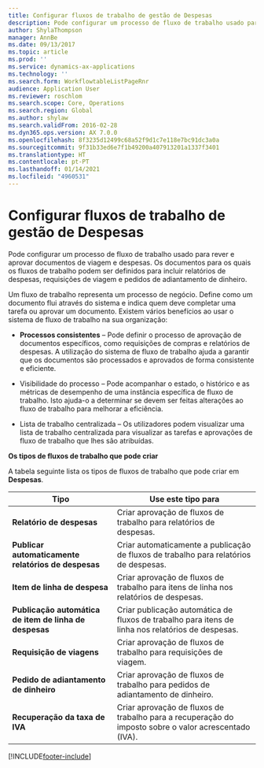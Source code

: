 ```yaml
---
title: Configurar fluxos de trabalho de gestão de Despesas
description: Pode configurar um processo de fluxo de trabalho usado para rever e aprovar documentos de viagem e despesas.
author: ShylaThompson
manager: AnnBe
ms.date: 09/13/2017
ms.topic: article
ms.prod: ''
ms.service: dynamics-ax-applications
ms.technology: ''
ms.search.form: WorkflowtableListPageRnr
audience: Application User
ms.reviewer: roschlom
ms.search.scope: Core, Operations
ms.search.region: Global
ms.author: shylaw
ms.search.validFrom: 2016-02-28
ms.dyn365.ops.version: AX 7.0.0
ms.openlocfilehash: 8f3235d12499c68a52f9d1c7e118e7bc91dc3a0a
ms.sourcegitcommit: 9f31b33ed6e7f1b49200a407913201a1337f3401
ms.translationtype: HT
ms.contentlocale: pt-PT
ms.lasthandoff: 01/14/2021
ms.locfileid: "4960531"
---
```

# <a name="set-up-expense-management-workflows"></a>Configurar fluxos de trabalho de gestão de Despesas

Pode configurar um processo de fluxo de trabalho usado para rever e aprovar documentos de viagem e despesas. Os documentos para os quais os fluxos de trabalho podem ser definidos para incluir relatórios de despesas, requisições de viagem e pedidos de adiantamento de dinheiro.

Um fluxo de trabalho representa um processo de negócio. Define como um documento flui através do sistema e indica quem deve completar uma tarefa ou aprovar um documento. Existem vários benefícios ao usar o sistema de fluxo de trabalho na sua organização:

-   **Processos consistentes** – Pode definir o processo de aprovação de documentos específicos, como requisições de compras e relatórios de despesas. A utilização do sistema de fluxo de trabalho ajuda a garantir que os documentos são processados e aprovados de forma consistente e eficiente.

-   Visibilidade do processo – Pode acompanhar o estado, o histórico e as métricas de desempenho de uma instância específica de fluxo de trabalho. Isto ajuda-o a determinar se devem ser feitas alterações ao fluxo de trabalho para melhorar a eficiência.

-   Lista de trabalho centralizada – Os utilizadores podem visualizar uma lista de trabalho centralizada para visualizar as tarefas e aprovações de fluxo de trabalho que lhes são atribuídas. 

**Os tipos de fluxos de trabalho que pode criar**

A tabela seguinte lista os tipos de fluxos de trabalho que pode criar em **Despesas**.


|              <strong>Tipo</strong>              |                   <strong>Use este tipo para</strong>                   |
|-------------------------------------------------|-----------------------------------------------------------------------|
|         <strong>Relatório de despesas</strong>         |            Criar aprovação de fluxos de trabalho para relatórios de despesas.             |
|  <strong>Publicar automaticamente relatórios de despesas</strong>   |        Criar automaticamente a publicação de fluxos de trabalho para relatórios de despesas.        |
|       <strong>Item de linha de despesa</strong>        |     Criar aprovação de fluxos de trabalho para itens de linha nos relatórios de despesas.      |
| <strong>Publicação automática de item de linha de despesas</strong> | Criar publicação automática de fluxos de trabalho para itens de linha nos relatórios de despesas. |
|       <strong>Requisição de viagens</strong>       |          Criar aprovação de fluxos de trabalho para requisições de viagem.           |
|      <strong>Pedido de adiantamento de dinheiro</strong>      |         Criar aprovação de fluxos de trabalho para pedidos de adiantamento de dinheiro.          |
|        <strong>Recuperação da taxa de IVA</strong>        | Criar aprovação de fluxos de trabalho para a recuperação do imposto sobre o valor acrescentado (IVA).  |



[!INCLUDE[footer-include](../includes/footer-banner.md)]